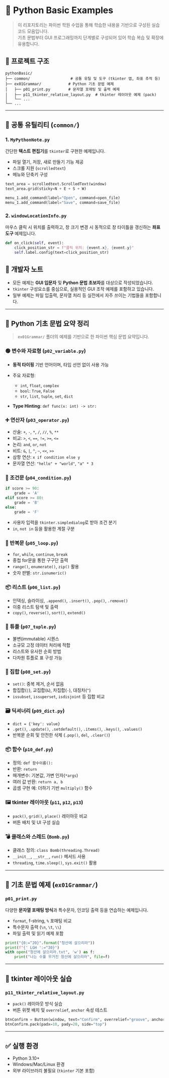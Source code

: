 # 🐍 Python Basic Examples
> 이 리포지토리는 파이썬 학원 수업을 통해 학습한 내용을 기반으로 구성된 실습 코드 모음입니다.  
기초 문법부터 GUI 프로그래밍까지 단계별로 구성되어 있어 학습 복습 및 확장에 유용합니다.

## 📁 프로젝트 구조

```
pythonBasic/
├── common/                  # 공통 유틸 및 도구 (tkinter 앱, 좌표 추적 등)
├── ex01Grammar/            # Python 기초 문법 예제
│   ├── p01_print.py        # 문자열 포매팅 및 출력 예제
│   ├── p11_tkinter_relative_layout.py  # tkinter 레이아웃 예제 (pack)
│   └── ...
└── ...
```

---

## 🔧 공통 유틸리티 (`common/`)

### 1. `MyPythonNote.py`

간단한 **텍스트 편집기**를 `tkinter`로 구현한 예제입니다.

* 파일 열기, 저장, 새로 만들기 기능 제공
* 스크롤 지원 (`scrolledtext`)
* 메뉴와 단축키 구성

```python
text_area = scrolledtext.ScrolledText(window)
text_area.grid(sticky=N + E + S + W)

menu_1.add_command(label="Open", command=open_file)
menu_1.add_command(label="Save", command=save_file)
```

### 2. `windowLocationInfo.py`

마우스 클릭 시 위치를 출력하고, 창 크기 변경 시 동적으로 창 타이틀을 갱신하는 **좌표 도구** 예제입니다.

```python
def on_click(self, event):
    click_position_str = f"클릭 위치: {event.x}, {event.y}"
    self.label.config(text=click_position_str)
```


## 📌 개발자 노트

* 모든 예제는 **GUI 입문자** 및 **Python 문법 초보자**를 대상으로 작성되었습니다.
* `tkinter` 구성요소를 중심으로, 실용적인 GUI 조작 예제를 포함하고 있습니다.
* 일부 예제는 파일 입출력, 문자열 처리 등 실전에서 자주 쓰이는 기법들을 포함합니다.

---

## 📘 Python 기초 문법 요약 정리

> `ex01Grammar/` 폴더의 예제를 기반으로 한 파이썬 핵심 문법 요약입니다.

### 🟢 변수와 자료형 (`p02_variable.py`)

* **동적 타이핑** 기반 언어이며, 타입 선언 없이 사용 가능
* 주요 자료형:

  * `int`, `float`, `complex`
  * `bool`: `True`, `False`
  * `str`, `list`, `tuple`, `set`, `dict`
* **Type Hinting**: `def func(x: int) -> str:`

### ➕ 연산자 (`p03_operator.py`)

* 산술: `+`, `-`, `*`, `/`, `//`, `%`, `**`
* 비교: `>`, `<`, `==`, `!=`, `>=`, `<=`
* 논리: `and`, `or`, `not`
* 비트: `&`, `|`, `^`, `~`, `<<`, `>>`
* 삼항 연산: `x if condition else y`
* 문자열 연산: `"hello" + "world"`, `"a" * 3`

### 🧭 조건문 (`p04_condition.py`)

```python
if score >= 90:
    grade = 'A'
elif score >= 80:
    grade = 'B'
else:
    grade = 'F'
```

* 사용자 입력을 `tkinter.simpledialog`로 받아 조건 분기
* `in`, `not in` 등을 활용한 계절 구분

### 🔁 반복문 (`p05_loop.py`)

* `for`, `while`, `continue`, `break`
* 중첩 for문을 통한 구구단 출력
* `range()`, `enumerate()`, `zip()` 활용
* 숫자 판별: `str.isnumeric()`

### 📦 리스트 (`p06_list.py`)

* 인덱싱, 슬라이싱, `.append()`, `.insert()`, `.pop()`, `.remove()`
* 이중 리스트 탐색 및 출력
* `copy()`, `reverse()`, `sort()`, `extend()`

### 🔁 튜플 (`p07_tuple.py`)

* 불변(immutable) 시퀀스
* 소규모 고정 데이터 처리에 적합
* 리스트와 유사한 순회 방법
* 다차원 튜플로 표 구성 가능

### 🧮 집합 (`p08_set.py`)

* `set()`: 중복 제거, 순서 없음
* 합집합(`|`), 교집합(`&`), 차집합(`-`), 대칭차(`^`)
* `issubset`, `issuperset`, `isdisjoint` 등 집합 비교

### 🗃️ 딕셔너리 (`p09_dict.py`)

* `dict = {'key': value}`
* `.get()`, `.update()`, `.setdefault()`, `.items()`, `.keys()`, `.values()`
* 반복문 순회 및 안전한 삭제 (`.pop()`, `del`, `.clear()`)

### 📦 함수 (`p10_def.py`)

* 정의: `def 함수이름():`
* 반환: `return`
* 매개변수: 기본값, 가변 인자(`*args`)
* 여러 값 반환: `return a, b`
* 곱셈 구현 예: 더하기 기반 `multiply()` 함수

### 🖼️ tkinter 레이아웃 (`p11`, `p12`, `p13`)

* `pack()`, `grid()`, `place()` 레이아웃 비교
* 버튼 배치 및 UI 구성 실습

### 💣 클래스와 스레드 (`Bomb.py`)

* 클래스 정의: `class Bomb(threading.Thread)`
* `__init__`, `__str__`, `run()` 메서드 사용
* `threading`, `time.sleep()`, `sys.exit()` 활용

---

## 🧪 기초 문법 예제 (`ex01Grammar/`)

### `p01_print.py`

다양한 **문자열 포매팅 방식**과 특수문자, 인코딩 출력 등을 연습하는 예제입니다.

* `format`, f-string, `%` 포매팅 비교
* 특수문자 출력 (`\n`, `\t`, `\\`)
* 파일 출력 및 읽기 예제 포함

```python
print("{0:=^20}".format("청산에 살으리라"))
print(f"{' LGH ':=^30}")
with open("청산에 살으리라.txt", 'w') as f:
    print("나는 수풀 우거진 청산에 살으리라", file=f)
```

---

## 🎨 tkinter 레이아웃 실습

### `p11_tkinter_relative_layout.py`

* `pack()` 레이아웃 방식 실습
* 버튼 위젯 배치 및 `overrelief`, `anchor` 속성 테스트

```python
btnConfirm = Button(window, text="Confirm", overrelief="groove", anchor="n")
btnConfirm.pack(padx=10, pady=20, side="top")
```

---


## ✅ 실행 환경

* Python 3.10+
* Windows/Mac/Linux 환경
* 외부 라이브러리 불필요 (`tkinter` 기본 포함)
